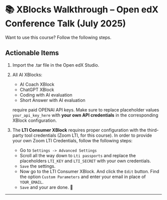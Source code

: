 # 📚 XBlocks Walkthrough – Open edX Conference Talk (July 2025)

Want to use this course? Follow the following steps.

## **Actionable Items**  

1. Import the .tar file in the Open edX Studio.
2. All AI XBlocks:

    - AI Coach XBlock
    - ChatGPT XBlock
    - Coding with AI evaluation
    - Short Answer with AI evaluation

    require paid OPENAI API keys. Make sure to replace placeholder values `your_api_key_here` with **your own API credentials** in the corresponding XBlock configuration.

3. The **LTI Consumer XBlock** requires proper configuration with the third-party tool credentials (Zoom LTI, for this course). In order to provide your own Zoom LTI Credentials, follow the following steps:

    - Go to `Settings -> Advanced Settings`
    - Scroll all the way down to `Lti passports` and replace the placeholders `LTI_KEY` and `LTI_SECRET` with your own credentials.
    - `Save` the settings.
    - Now go to the LTI Consumer XBlock. And click the `Edit` button. Find the option `Custom Parameters` and enter your email in place of `YOUR_EMAIL`.
    - `Save` and your are done. 🚀

---